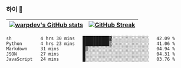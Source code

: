
### 하이 👋
[![warpdev's GitHub stats](https://github-readme-stats.vercel.app/api?username=warpdev&show_icons=true&theme=vue-dark)](#) |[![GitHub Streak](https://github-readme-streak-stats.herokuapp.com/?user=warpdev&theme=dark)](#)
--- | --- |
<!--START_SECTION:waka-->
```text
sh           4 hrs 30 mins   ██████████▓░░░░░░░░░░░░░░   42.09 % 
Python       4 hrs 23 mins   ██████████▒░░░░░░░░░░░░░░   41.06 % 
Markdown     31 mins         █▒░░░░░░░░░░░░░░░░░░░░░░░   04.94 % 
JSON         27 mins         █░░░░░░░░░░░░░░░░░░░░░░░░   04.31 % 
JavaScript   24 mins         █░░░░░░░░░░░░░░░░░░░░░░░░   03.76 % 
```
<!--END_SECTION:waka-->

<!--
**warpdev/warpdev** is a ✨ _special_ ✨ repository because its `README.md` (this file) appears on your GitHub profile.

Here are some ideas to get you started:

- 🔭 I’m currently working on ...
- 🌱 I’m currently learning ...
- 👯 I’m looking to collaborate on ...
- 🤔 I’m looking for help with ...
- 💬 Ask me about ...
- 📫 How to reach me: ...
- 😄 Pronouns: ...
- ⚡ Fun fact: ...
-->
